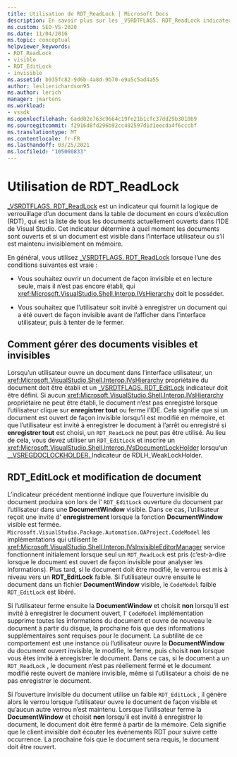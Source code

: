 ```yaml
---
title: Utilisation de RDT_ReadLock | Microsoft Docs
description: En savoir plus sur les _VSRDTFLAGS. RDT_ReadLock indicateur, qui fournit la logique de verrouillage d’un document dans la table de document en cours d’exécution.
ms.custom: SEO-VS-2020
ms.date: 11/04/2016
ms.topic: conceptual
helpviewer_keywords:
- RDT_ReadLock
- visible
- RDT_EditLock
- invisible
ms.assetid: b935fc82-9d6b-4a8d-9b70-e9a5c5ad4a55
author: leslierichardson95
ms.author: lerich
manager: jmartens
ms.workload:
- vssdk
ms.openlocfilehash: 6add02e763c9664c19fe21b1cfc37dd29b3010b9
ms.sourcegitcommit: f2916d8fd296b92cc402597d1d1eecda4f6cccbf
ms.translationtype: MT
ms.contentlocale: fr-FR
ms.lasthandoff: 03/25/2021
ms.locfileid: "105060833"
---
```

# <a name="rdt_readlock-usage"></a>Utilisation de RDT_ReadLock

[_VSRDTFLAGS. RDT_ReadLock](<xref:Microsoft.VisualStudio.Shell.Interop._VSRDTFLAGS.RDT_ReadLock>) est un indicateur qui fournit la logique de verrouillage d’un document dans la table de document en cours d’exécution (RDT), qui est la liste de tous les documents actuellement ouverts dans l’IDE de Visual Studio. Cet indicateur détermine à quel moment les documents sont ouverts et si un document est visible dans l’interface utilisateur ou s’il est maintenu invisiblement en mémoire.

En général, vous utilisez [_VSRDTFLAGS. RDT_ReadLock](<xref:Microsoft.VisualStudio.Shell.Interop._VSRDTFLAGS.RDT_ReadLock>) lorsque l’une des conditions suivantes est vraie :

- Vous souhaitez ouvrir un document de façon invisible et en lecture seule, mais il n’est pas encore établi, qui <xref:Microsoft.VisualStudio.Shell.Interop.IVsHierarchy> doit le posséder.

- Vous souhaitez que l’utilisateur soit invité à enregistrer un document qui a été ouvert de façon invisible avant de l’afficher dans l’interface utilisateur, puis à tenter de le fermer.

## <a name="how-to-manage-visible-and-invisible-documents"></a>Comment gérer des documents visibles et invisibles

Lorsqu’un utilisateur ouvre un document dans l’interface utilisateur, un <xref:Microsoft.VisualStudio.Shell.Interop.IVsHierarchy> propriétaire du document doit être établi et un [_VSRDTFLAGS. RDT_EditLock](<xref:Microsoft.VisualStudio.Shell.Interop._VSRDTFLAGS.RDT_EditLock>) indicateur doit être défini. Si aucun <xref:Microsoft.VisualStudio.Shell.Interop.IVsHierarchy> propriétaire ne peut être établi, le document n’est pas enregistré lorsque l’utilisateur clique sur **enregistrer tout** ou ferme l’IDE. Cela signifie que si un document est ouvert de façon invisible lorsqu’il est modifié en mémoire, et que l’utilisateur est invité à enregistrer le document à l’arrêt ou enregistré si **enregistrer tout** est choisi, un `RDT_ReadLock` ne peut pas être utilisé. Au lieu de cela, vous devez utiliser un `RDT_EditLock` et inscrire un <xref:Microsoft.VisualStudio.Shell.Interop.IVsDocumentLockHolder> lorsqu’un [__VSREGDOCLOCKHOLDER. ](<xref:Microsoft.VisualStudio.Shell.Interop.__VSREGDOCLOCKHOLDER.RDLH_WeakLockHolder>) Indicateur de RDLH_WeakLockHolder.

## <a name="rdt_editlock-and-document-modification"></a>RDT_EditLock et modification de document

L’indicateur précédent mentionné indique que l’ouverture invisible du document produira son lors de l' `RDT_EditLock` ouverture du document par l’utilisateur dans une **DocumentWindow** visible. Dans ce cas, l’utilisateur reçoit une invite d' **enregistrement** lorsque la fonction **DocumentWindow** visible est fermée. `Microsoft.VisualStudio.Package.Automation.OAProject.CodeModel` les implémentations qui utilisent le <xref:Microsoft.VisualStudio.Shell.Interop.IVsInvisibleEditorManager> service fonctionnent initialement lorsque seul un `RDT_ReadLock` est pris (c’est-à-dire lorsque le document est ouvert de façon invisible pour analyser les informations). Plus tard, si le document doit être modifié, le verrou est mis à niveau vers un **RDT_EditLock** faible. Si l’utilisateur ouvre ensuite le document dans un fichier **DocumentWindow** visible, le `CodeModel` faible `RDT_EditLock` est libéré.

Si l’utilisateur ferme ensuite la **DocumentWindow** et choisit **non** lorsqu’il est invité à enregistrer le document ouvert, l' `CodeModel` implémentation supprime toutes les informations du document et ouvre de nouveau le document à partir du disque, la prochaine fois que des informations supplémentaires sont requises pour le document. La subtilité de ce comportement est une instance où l’utilisateur ouvre la **DocumentWindow** du document ouvert invisible, le modifie, le ferme, puis choisit **non** lorsque vous êtes invité à enregistrer le document. Dans ce cas, si le document a un `RDT_ReadLock` , le document n’est pas réellement fermé et le document modifié reste ouvert de manière invisible, même si l’utilisateur a choisi de ne pas enregistrer le document.

Si l’ouverture invisible du document utilise un faible `RDT_EditLock` , il génère alors le verrou lorsque l’utilisateur ouvre le document de façon visible et qu’aucun autre verrou n’est maintenu. Lorsque l’utilisateur ferme la **DocumentWindow** et choisit **non** lorsqu’il est invité à enregistrer le document, le document doit être fermé à partir de la mémoire. Cela signifie que le client invisible doit écouter les événements RDT pour suivre cette occurrence. La prochaine fois que le document sera requis, le document doit être rouvert.
